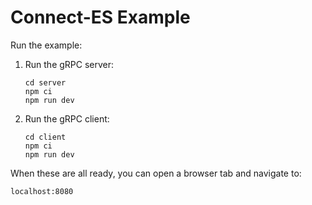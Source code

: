 # Connect-ES Example

Run the example:

1. Run the gRPC server:

   ```shell
   cd server
   npm ci
   npm run dev
   ```

2. Run the gRPC client:

   ```shell
   cd client
   npm ci
   npm run dev
   ```

When these are all ready, you can open a browser tab and navigate to:

```
localhost:8080
```

